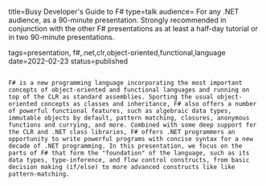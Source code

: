 title=Busy Developer's Guide to F#
type=talk
audience=
For any .NET audience, as a 90-minute presentation. Strongly recommended in conjunction with the other F# presentations as at least a half-day tutorial or in two 90-minute presentations.
    
tags=presentation, f#,.net,clr,object-oriented,functional,language
date=2022-02-23
status=published
~~~~~~

F# is a new programming language incorporating the most important concepts of object-oriented and functional languages and running on top of the CLR as standard assemblies. Sporting the usual object-oriented concepts as classes and inheritance, F# also offers a number of powerful functional features, such as algebraic data types, immutable objects by default, pattern matching, closures, anonymous functions and currying, and more. Combined with some deep support for the CLR and .NET class libraries, F# offers .NET programmers an opportunity to write powerful programs with concise syntax for a new decade of .NET programming. In this presentation, we focus on the parts of F# that form the "foundation" of the language, such as its data types, type-inference, and flow control constructs, from basic decision making (if/else) to more advanced constructs like like pattern-matching.
    
